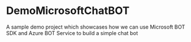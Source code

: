 # DemoMicrosoftChatBOT
A sample demo project which showcases how we can use Microsoft BOT SDK and Azure BOT Service to build a simple chat bot 
